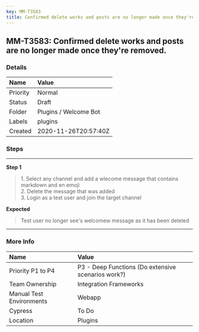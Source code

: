 ```yaml
---
key: MM-T3583
title: Confirmed delete works and posts are no longer made once they're removed.
---
```


## MM-T3583: Confirmed delete works and posts are no longer made once they're removed.

### Details

| Name     | Value                 |
| :------- | :-------------------- |
| Priority | Normal                |
| Status   | Draft                 |
| Folder   | Plugins / Welcome Bot |
| Labels   | plugins               |
| Created  | 2020-11-26T20:57:40Z  |

### Steps

<hr/>

**Step 1**

> <article>1. Select any channel and add a wlecome message that contains markdown and en emoji<br />2. Delete the message that was added<br />3. Login as a test user and join the target channel</article>

**Expected**

> <article>Test user no longer see's welcomew message as it has been deleted</article>

<hr/>

### More Info

| Name                     | Value                                              |
| :----------------------- | :------------------------------------------------- |
| Priority P1 to P4        | P3 - Deep Functions (Do extensive scenarios work?) |
| Team Ownership           | Integration Frameworks                             |
| Manual Test Environments | Webapp                                             |
| Cypress                  | To Do                                              |
| Location                 | Plugins                                            |

